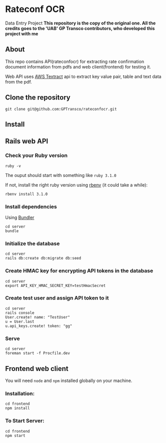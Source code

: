 # Rateconf OCR
Data Entry Project
**This repository is the copy  of the original one. All the credits goes to the 'UAB' GP Transco contributors, who developed this project with me**

## About
This repo contains API(rateconfocr) for extracting rate confirmation document information from pdfs and web client(frontend) for testing it.

Web API uses [AWS Textract](https://aws.amazon.com/textract/) api to extract key value pair, table and text data from the pdf.


## Clone the repository

```shell
git clone git@github.com:GPTransco/rateconfocr.git
```
## Install

## Rails web API

### Check your Ruby version

```shell
ruby -v
```

The ouput should start with something like `ruby 3.1.0`

If not, install the right ruby version using [rbenv](https://github.com/rbenv/rbenv) (it could take a while):

```shell
rbenv install 3.1.0
```

### Install dependencies

Using [Bundler](https://github.com/bundler/bundler)

```shell
cd server
bundle
```

### Initialize the database

```shell
cd server
rails db:create db:migrate db:seed
```

### Create HMAC key for encrypting API tokens in the database
```shell
cd server
export API_KEY_HMAC_SECRET_KEY=testHmacSecret
```

### Create test user and assign API token to it
```shell
cd server
rails console
User.create! name: "TestUser"
u = User.last
u.api_keys.create! token: "gg"
```

### Serve

```shell
cd server
foreman start -f Procfile.dev
```
## Frontend web client
You will need `node` and `npm` installed globally on your machine.  

### Installation:

```shell
cd frontend
npm install
```

### To Start Server:

```shell
cd frontend
npm start
```
